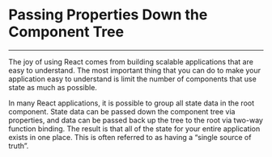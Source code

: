 # Passing Properties Down the Component Tree
----

The joy of using React comes from building scalable applications that are easy to understand. The most important thing that you can do to make your application easy to understand is limit the number of components that use state as much as possible.


In many React applications, it is possible to group all state data in the root component. State data can be passed down the component tree via properties, and data can be passed back up the tree to the root via two-way function binding. The result is that all of the state for your entire application exists in one place. This is often referred to as having a “single source of truth”.